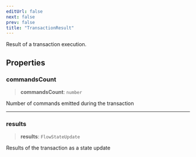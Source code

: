```yaml
---
editUrl: false
next: false
prev: false
title: "TransactionResult"
---
```


Result of a transaction execution.

## Properties

### commandsCount

> **commandsCount**: `number`

Number of commands emitted during the transaction

***

### results

> **results**: `FlowStateUpdate`

Results of the transaction as a state update

